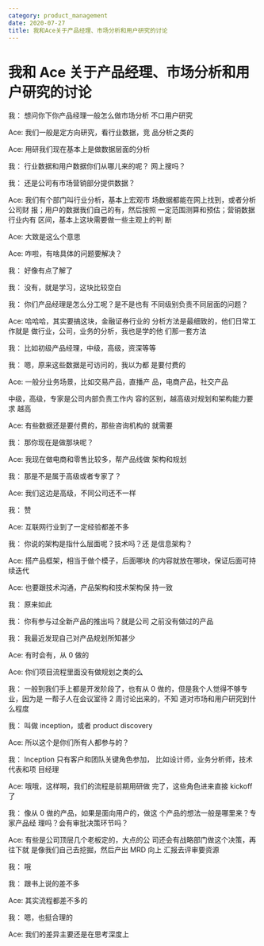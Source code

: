 ```yaml
---
category: product_management
date: 2020-07-27
title: 我和Ace关于产品经理、市场分析和用户研究的讨论
---
```


# 我和 Ace 关于产品经理、市场分析和用户研究的讨论

我： 想问你下你产品经理一般怎么做市场分析 不口用户研究

Ace: 我们一般是定方向研究，看行业数据，竞 品分析之类的

Ace: 用研我们现在基本上是做数据层面的分析

我： 行业数据和用户数据你们从哪儿来的呢？ 网上搜吗？

我： 还是公司有市场营销部分提供数据？

Ace: 我们有个部门叫行业分析，基本上宏观市 场数据都能在网上找到，或者分析公司财 报；用户的数据我们自己的有，然后按照 一定范围测算和预估；营销数据行业内有 区间，基本上这块需要做一些主观上的判 断

Ace: 大致是这么个意思

Ace: 咋啦，有啥具体的问题要解决？

我： 好像有点了解了

我： 没有，就是学习，这块比较空白

我： 你们产品经理是怎么分工呢？是不是也有 不同级别负责不同层面的问题？

Ace: 哈哈哈，其实要搞这块，金融证券行业的 分析方法是最细致的，他们日常工作就是 做行业，公司，业务的分析，我也是学的他 们那一套方法

我： 比如初级产品经理，中级，高级，资深等等

我： 嗯，原来这些数据是可访问的，我以为都 是要付费的

Ace: 一般分业务场景，比如交易产品，直播产 品，电商产品，社交产品

中级，高级，专家是公司内部负责工作内 容的区别，越高级对规划和架构能力要求 越高

Ace: 有些数据还是要付费的，那些咨询机构的 就需要

我： 那你现在是做那块呢？

Ace: 我现在做电商和零售比较多，帮产品线做 架构和规划

我： 那是不是属于高级或者专家了？

Ace: 我们这边是高级，不同公司还不一样

我： 赞

Ace: 互联网行业到了一定经验都差不多

我： 你说的架构是指什么层面呢？技术吗？还 是信息架构？

Ace: 搭产品框架，相当于做个模子，后面哪块 的内容就放在哪块，保证后面可持续迭代

Ace: 也要跟技术沟通，产品架构和技术架构保 持一致

我： 原来如此

我： 你有参与过全新产品的推出吗？就是公司 之前没有做过的产品

我： 我最近发现自己对产品规划所知甚少

Ace: 有时会有，从 0 做的

Ace: 你们项目流程里面没有做规划之类的么

我： 一般到我们手上都是开发阶段了，也有从 0 做的，但是我个人觉得不够专业，因为是 一帮子人在会议室待 2 周讨论出来的，不知 道对市场和用户研究到什么程度

我： 叫做 inception，或者 product discovery

Ace: 所以这个是你们所有人都参与的？

我： Inception 只有客户和团队关键角色参加， 比如设计师，业务分析师，技术代表和项 目经理

Ace: 哦哦，这样啊，我们的流程是前期用研做 完了，这些角色进来直接 kickoff 了

我： 像从 0 做的产品，如果是面向用户的，做这 个产品的想法一般是哪里来？专家产品经 理吗？会有审批决策环节吗？

Ace: 有些是公司顶层几个老板定的，大点的公 司还会有战略部门做这个决策，再往下就 是像我们自己去挖掘，然后产出 MRD 向上 汇报去评审要资源

我： 哦

我： 跟书上说的差不多

Ace: 其实流程都差不多的

我： 嗯，也挺合理的

Ace: 我们的差异主要还是在思考深度上
